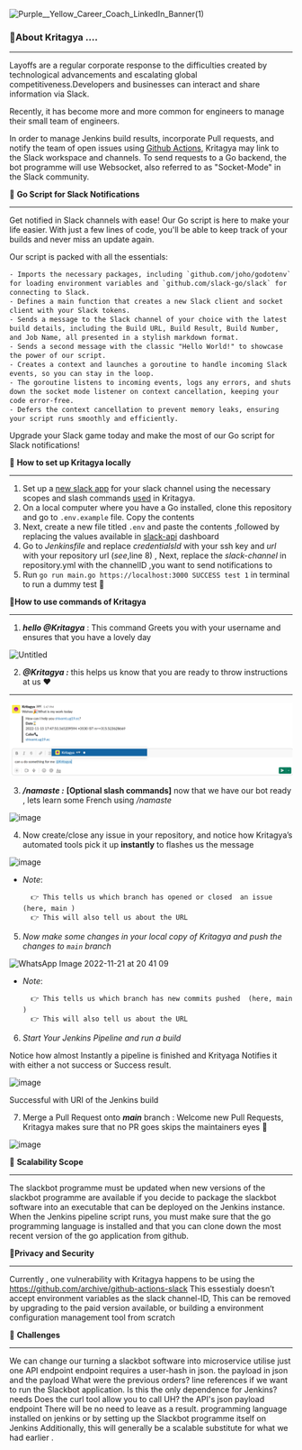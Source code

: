
![Purple__Yellow_Career_Coach_LinkedIn_Banner(1)](https://user-images.githubusercontent.com/60812924/201931547-8aa0bb70-5510-4f27-9582-d044162089e5.png)

### 💫About Kritagya  ....

---

Layoffs are a regular corporate response to the difficulties created by technological advancements and escalating global competitiveness.Developers and businesses can interact and share information via Slack.

Recently, it has become more and more common for engineers to manage their small team of engineers.

In order to manage Jenkins build results, incorporate Pull requests, and notify the team of open issues using [Github Actions](https://github.com/archive/github-actions-slack), Kritagya may link to the Slack workspace and channels. To send requests to a Go backend, the bot programme will use Websocket, also referred to as "Socket-Mode" in the Slack community.

💫 **Go Script for Slack Notifications**

---

Get notified in Slack channels with ease! Our Go script is here to make your life easier. With just a few lines of code, you'll be able to keep track of your builds and never miss an update again.

Our script is packed with all the essentials:

    - Imports the necessary packages, including `github.com/joho/godotenv` for loading environment variables and `github.com/slack-go/slack` for connecting to Slack.
    - Defines a main function that creates a new Slack client and socket client with your Slack tokens.
    - Sends a message to the Slack channel of your choice with the latest build details, including the Build URL, Build Result, Build Number, and Job Name, all presented in a stylish markdown format.
    - Sends a second message with the classic "Hello World!" to showcase the power of our script.
    - Creates a context and launches a goroutine to handle incoming Slack events, so you can stay in the loop.
    - The goroutine listens to incoming events, logs any errors, and shuts down the socket mode listener on context cancellation, keeping your code error-free.
    - Defers the context cancellation to prevent memory leaks, ensuring your script runs smoothly and efficiently.

Upgrade your Slack game today and make the most of our Go script for Slack notifications!

💫 **How to set up Kritagya locally** 

---

1. Set up a [new slack app](https://api.slack.com/authentication/basics#creating) for your slack channel using  the necessary scopes and slash commands [used](https://gist.github.com/ShivamTyagi12345/419d2319674fa8cabb369482470565e3) in Kritagya.
2. On a local computer where you have a Go installed, clone this repository and go to `.env.example`  file. Copy the contents
3. Next, create a new file titled `.env` and paste the contents ,followed by replacing the values available in [slack-api](https://api.slack.com/apps) dashboard 
4. Go to *Jenkinsfile* and replace *credentialsId*  with your ssh key and *url* with your repository url (*see*,line 8) , Next, replace the *slack-channel* in  repository.yml with the channelID ,you want to send notifications to                        
5. Run `go run main.go https://localhost:3000 SUCCESS test 1` in terminal to run a dummy test 🎊

💫**How to use commands of Kritagya**

---

1.  ***hello @Kritagya*** : This command Greets you with your username and ensures that you have a lovely day

![Untitled](https://user-images.githubusercontent.com/60812924/201941587-6ef4e782-ba96-4dd2-8bab-1af481b36f26.png)

2.  ***<Any random text followed by> @Kritagya :*** this helps us know that you are ready to throw instructions at us ❤️
******

![Untitled](Public/Untitled%201.png)

3. ***/namaste :***  ******[******Optional slash commands******]****** now that we have our bot ready , lets learn some French using */namaste* 

![image](https://user-images.githubusercontent.com/60812924/215543531-6f89bdc9-fca0-4b2a-b391-270815b7f158.png)


4. Now create/close any issue in your repository, and notice how Kritagya’s automated tools pick it up **instantly** to flashes us the message 

![image](https://user-images.githubusercontent.com/60812924/201945629-db9c6acc-7432-4f19-acb7-b4f49baaefe6.png)


- *Note*: 

        👉 This tells us which branch has opened or closed  an issue  (here, main )
        👉 This will also tell us about the URL  

5. *Now make some changes in your local copy of Kritagya and push the changes to `main` branch* 

![WhatsApp Image 2022-11-21 at 20 41 09](https://user-images.githubusercontent.com/94890149/203089843-397b8a11-91f0-49ed-ad03-d0b41260f17b.jpeg)


- *Note*: 

        👉 This tells us which branch has new commits pushed  (here, main )
        👉 This will also tell us about the URL  


6. *Start Your Jenkins Pipeline and run a build*

Notice how almost Instantly a pipeline is finished and Krityaga Notifies it with either a not success or Success result.

![image](https://user-images.githubusercontent.com/60812924/215543956-af54c752-3106-44ba-b3e5-911609b18002.png)


Successful with URl of the Jenkins build

7. Merge a Pull Request onto ***main*** branch :  Welcome new Pull Requests, Kritagya makes sure that no PR goes skips the maintainers eyes 👏

![image](https://user-images.githubusercontent.com/60812924/215544759-126bb4e9-2193-464b-9fd2-421b9bb3c2dc.png)



💫 **Scalability Scope**

---

The slackbot programme must be updated when new versions of the slackbot programme are available if you decide to package the slackbot software into an executable that can be deployed on the Jenkins instance. When the Jenkins pipeline script runs, you must make sure that the go programming language is installed and that you can clone down the most recent version of the go application from github.

💫**Privacy and Security**

---

Currently , one vulnerability with Kritagya happens to be using the https://github.com/archive/github-actions-slack 
This essestialy doesn’t accept environment variables as the slack channel-ID, This can be removed by upgrading to the paid version available, or building a environment configuration management tool from scratch

💫 **Challenges**

---


We can change our turning a slackbot software into microservice utilise just one API endpoint endpoint requires a user-hash in json. the payload in json and the payload What were the previous orders? line references if we want to run the Slackbot application. Is this the only dependence for Jenkins? needs Does the curl tool allow you to call UH? the API's json payload endpoint There will be no need to leave as a result. programming language installed on jenkins or by setting up the Slackbot programme itself on Jenkins Additionally, this will generally be a scalable substitute for what we had earlier .

